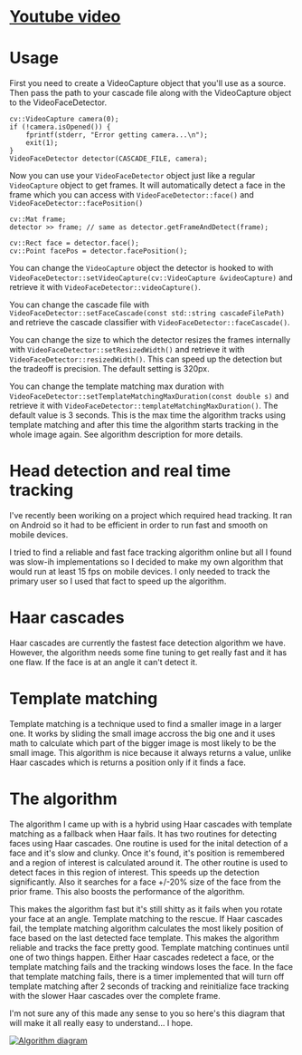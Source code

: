 # [Youtube video](https://youtu.be/lkFBWUjwDl8)

# Usage

First you need to create a VideoCapture object that you'll use as a source. Then pass the path to your cascade file along with the VideoCapture object to the VideoFaceDetector.

    cv::VideoCapture camera(0);
    if (!camera.isOpened()) {
        fprintf(stderr, "Error getting camera...\n");
        exit(1);
    }
    VideoFaceDetector detector(CASCADE_FILE, camera);
    
Now you can use your `VideoFaceDetector` object just like a regular `VideoCapture` object to get frames. It will automatically detect a face in the frame which you can access with `VideoFaceDetector::face()` and `VideoFaceDetector::facePosition()`

    cv::Mat frame;
    detector >> frame; // same as detector.getFrameAndDetect(frame);
    
    cv::Rect face = detector.face();
    cv::Point facePos = detector.facePosition();
    
You can change the `VideoCapture` object the detector is hooked to with `VideoFaceDetector::setVideoCapture(cv::VideoCapture &videoCapture)` and retrieve it with `VideoFaceDetector::videoCapture()`.

You can change the cascade file with `VideoFaceDetector::setFaceCascade(const std::string cascadeFilePath)` and retrieve the cascade classifier with `VideoFaceDetector::faceCascade()`.

You can change the size to which the detector resizes the frames internally with `VideoFaceDetector::setResizedWidth()` and retrieve it with `VideoFaceDetector::resizedWidth()`. This can speed up the detection but the tradeoff is precision. The default setting is 320px.

You can change the template matching max duration with `VideoFaceDetector::setTemplateMatchingMaxDuration(const double s)` and retrieve it with `VideoFaceDetector::templateMatchingMaxDuration()`. The default value is 3 seconds. This is the max time the algorithm tracks using template matching and after this time the algorithm starts tracking in the whole image again. See algorithm description for more details.
 
# Head detection and real time tracking

I've recently been woriking on a project which required head tracking. It ran on Android so it had to be efficient in order to run fast and smooth on mobile devices.
    
I tried to find a reliable and fast face tracking algorithm online but all I found was slow-ih implementations so I decided to make my own algorithm that would run at least 15 fps on mobile devices. I only needed to track the primary user so I used that fact to speed up the algorithm.
    
# Haar cascades 
    
Haar cascades are currently the fastest face detection algorithm we have. However, the algorithm needs some fine tuning to get really fast and it has one flaw. If the face is at an angle it can't detect it.

# Template matching
        
Template matching is a technique used to find a smaller image in a larger one. It works by sliding the small image accross the big one and it uses math to calculate which part of the bigger image is most likely to be the small image. This algorithm is nice because it always returns a value, unlike Haar cascades which is returns a position only if it finds a face.
    
# The algorithm
        
The algorithm I came up with is a hybrid using Haar cascades with template matching as a fallback when Haar fails. It has two routines for detecting faces using Haar cascades. One routine is used for the inital detection of a face and it's slow and clunky. Once it's found, it's position is remembered and a region of interest is calculated around it. The other routine is used to detect faces in this region of interest. This speeds up the detection significantly. Also it searches for a face +/-20% size of the face from the prior frame. This also boosts the performance of the algorithm.

This makes the algorithm fast but it's still shitty as it fails when you rotate your face at an angle. Template matching to the rescue. If Haar cascades fail, the template matching algorithm calculates the most likely position of face based on the last detected face template. This makes the algorithm reliable and tracks the face pretty good. Template matching continues until one of two things happen. Either Haar cascades redetect a face, or the template matching fails and the tracking windows loses the face. In the face that template matching fails, there is a timer implemented that will turn off template matching after 2 seconds of tracking and reinitialize face tracking with the slower Haar cascades over the complete frame.
    
I'm not sure any of this made any sense to you so here's this diagram that will make it all really easy to understand... I hope.
 
[![Algorithm diagram](https://raw.githubusercontent.com/mc-jesus/face_detect_n_track/master/image/img.png)](https://youtu.be/lkFBWUjwDl8)
